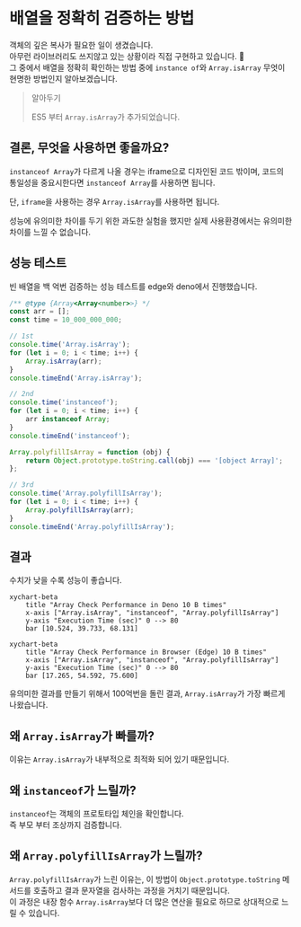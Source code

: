 # 배열을 정확히 검증하는 방법

객체의 깊은 복사가 필요한 일이 생겼습니다. \
아무런 라이브러리도 쓰지않고 있는 상황이라 직접 구현하고 있습니다. 🤣\
그 중에서 배열을 정확히 확인하는 방법 중에 `instance of`와 `Array.isArray` 무엇이 현명한 방법인지 알아보겠습니다.

> 알아두기
>
> ES5 부터 `Array.isArray`가 추가되었습니다.

## 결론, 무엇을 사용하면 좋을까요?

`instanceof Array`가 다르게 나올 경우는 iframe으로 디자인된 코드 밖이며,
코드의 통일성을 중요시한다면 `instanceof Array`를 사용하면 됩니다.

단, `iframe`을 사용하는 경우 `Array.isArray`를 사용하면 됩니다.

성능에 유의미한 차이를 두기 위한 과도한 실험을 했지만 실제 사용환경에서는 유의미한 차이를 느낄 수 없습니다.

## 성능 테스트

빈 배열을 백 억번 검증하는 성능 테스트를 edge와 deno에서 진행했습니다.

```javascript
/** @type {Array<Array<number>>} */
const arr = [];
const time = 10_000_000_000;

// 1st
console.time('Array.isArray');
for (let i = 0; i < time; i++) {
	Array.isArray(arr);
}
console.timeEnd('Array.isArray');

// 2nd
console.time('instanceof');
for (let i = 0; i < time; i++) {
	arr instanceof Array;
}
console.timeEnd('instanceof');

Array.polyfillIsArray = function (obj) {
	return Object.prototype.toString.call(obj) === '[object Array]';
};

// 3rd
console.time('Array.polyfillIsArray');
for (let i = 0; i < time; i++) {
	Array.polyfillIsArray(arr);
}
console.timeEnd('Array.polyfillIsArray');
```

## 결과

수치가 낮을 수록 성능이 좋습니다.

```mermaid
xychart-beta
    title "Array Check Performance in Deno 10 B times"
    x-axis ["Array.isArray", "instanceof", "Array.polyfillIsArray"]
    y-axis "Execution Time (sec)" 0 --> 80
    bar [10.524, 39.733, 68.131]
```

```mermaid
xychart-beta
    title "Array Check Performance in Browser (Edge) 10 B times"
    x-axis ["Array.isArray", "instanceof", "Array.polyfillIsArray"]
    y-axis "Execution Time (sec)" 0 --> 80
    bar [17.265, 54.592, 75.600]
```

유의미한 결과를 만들기 위해서 100억번을 돌린 결과, `Array.isArray`가 가장 빠르게 나왔습니다.

## 왜 `Array.isArray`가 빠를까?

이유는 `Array.isArray`가 내부적으로 최적화 되어 있기 때문입니다.

## 왜 `instanceof`가 느릴까?

`instanceof`는 객체의 프로토타입 체인을 확인합니다. \
즉 부모 부터 조상까지 검증합니다.

## 왜 `Array.polyfillIsArray`가 느릴까?

`Array.polyfillIsArray`가 느린 이유는, 이 방법이 `Object.prototype.toString` 메서드를 호출하고 결과 문자열을 검사하는 과정을 거치기 때문입니다. \
이 과정은 내장 함수 `Array.isArray`보다 더 많은 연산을 필요로 하므로 상대적으로 느릴 수 있습니다.
